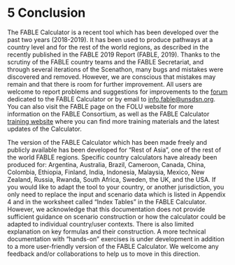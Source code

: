 # 5 Conclusion

The FABLE Calculator is a recent tool which has been developed over the past two years (2018-2019). It has been used to produce pathways at a country level and for the rest of the world regions, as described in the recently published in the FABLE 2019 Report (FABLE, 2019). Thanks to the scrutiny of the FABLE country teams and the FABLE Secretariat, and through several iterations of the Scenathon, many bugs and mistakes were discovered and removed. However, we are conscious that mistakes may remain and that there is room for further improvement. All users are welcome to report problems and suggestions for improvements to the [forum](https://www.abstract-landscapes.com/forum-fable-calculator) dedicated to the FABLE Calculator or by email to info.fable@unsdsn.org. You can also visit the FABLE page on the FOLU website for more information on the FABLE Consortium, as well as the FABLE Calculator [training website](https://www.abstract-landscapes.com/fable-calculator) where you can find more training materials and the latest updates of the Calculator.

The version of the FABLE Calculator which has been made freely and publicly available has been developed for “Rest of Asia”, one of the rest of the world FABLE regions. Specific country calculators have already been produced for: Argentina, Australia, Brazil, Cameroon, Canada, China, Colombia, Ethiopia, Finland, India, Indonesia, Malaysia, Mexico, New Zealand, Russia, Rwanda, South Africa, Sweden, the UK, and the USA. If you would like to adapt the tool to your country, or another jurisdiction, you only need to replace the input and scenario data which is listed in Appendix 4 and in the worksheet called “Index Tables” in the FABLE Calculator. However, we acknowledge that this documentation does not provide sufficient guidance on scenario construction or how the calculator could be adapted to individual country/user contexts. There is also limited explanation on key formulas and their construction. A more technical documentation with “hands-on” exercises is under development in addition to a more user-friendly version of the FABLE Calculator. We welcome any feedback and/or collaborations to help us to move in this direction.